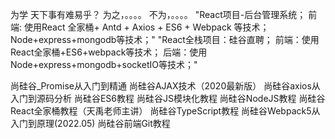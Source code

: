   为学
  天下事有难易乎？
  为之，。。。。
  不为，。。。。
"React项目-后台管理系统；
前端: 使用React 全家桶+ Antd + Axios + ES6 + Webpack 等技术；
Node+express+mongodb等技术；"
"React全栈项目：硅谷直聘；
前端：使用React全家桶+ES6+webpack等技术；
后端：使用Node+express+mongodb+socketIO等技术；"

尚硅谷_Promise从入门到精通
尚硅谷AJAX技术（2020最新版）
尚硅谷axios从入门到源码分析
尚硅谷ES6教程
尚硅谷JS模块化教程
尚硅谷NodeJS教程
尚硅谷React全家桶教程（天禹老师主讲）
尚硅谷TypeScript教程
尚硅谷Webpack5从入门到原理(2022.05)
尚硅谷前端Git教程
